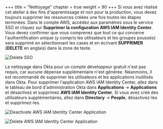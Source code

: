 +++
title = "Nettoyage"
chapter = true
weight = 90
+++
Si vous avez réalisé cet atelier à des fins d'apprentissage et non pour la production, vous devez toujours supprimer les ressources créées une fois toutes les étapes terminées.
Dans le compte AWS, accédez aux paramètres sous le service SSO et cliquez sur **Supprimer la configuration AWS IAM Identity Center**. Vous devez confirmer que vous comprenez que tout ce qui concerne l'authentification unique (y compris les utilisateurs et les groupes poussés) sera supprimé en sélectionnant les cases et en écrivant **SUPPRIMER** (**DELETE** en anglais) dans la zone de texte.

![Delete SSO](/images/delete_sso.png)

Le nettoyage dans Okta pour un compte développeur gratuit n'est pas requis, car aucune dépense supplémentaire n'est générée. Néanmoins, il est recommandé de supprimer les utilisateurs et les applications inutilisés dans Okta. Pour supprimer l'application AWS IAM Identity Center, allez dans le tableau de bord d'administration Okta dans **Applications** -> **Applications** et désactivez et supprimez **AWS IAM Identity Center**. Si vous avez créé des utilisateurs supplémentaires, allez dans **Directory** -> **People**, désactivez-les et supprimez-les.

![Deactivate AWS IAM Identity Center Application](/images/500_Delete_AWS_SSO.png)

![Delete AWS IAM Identity Center Application](/images/510_Delete_AWS_SSO.png)

